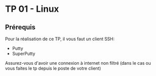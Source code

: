 # TP 01 - Linux
## Prérequis
Pour la réalisation de ce TP, il vous faut un client SSH:
* Putty
* SuperPutty

Assurez-vous d'avoir une connexion à internet non filtré (dans le cas ou vous faites le tp depuis le poste de votre client)